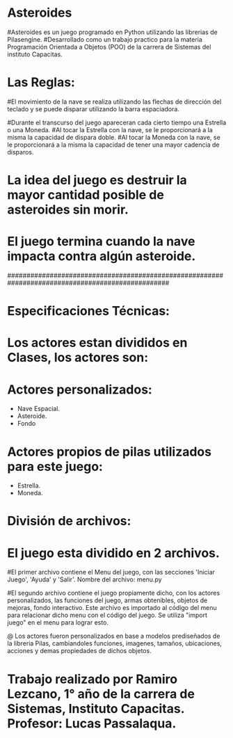 # Asteroides

#Asteroides es un juego programado en Python utilizando las librerias de Pilasengine.
#Desarrollado como un trabajo practico para la materia Programación Orientada a Objetos (POO) de la carrera de Sistemas del
instituto Capacitas.

# Las Reglas:

#El movimiento de la nave se realiza utilizando las flechas de dirección del teclado y se puede disparar utilizando la
barra espaciadora.

#Durante el transcurso del juego apareceran cada cierto tiempo una Estrella o una Moneda.
#Al tocar la Estrella con la nave, se le proporcionará a la misma la capacidad de dispara doble.
#Al tocar la Moneda con la nave, se le proporcionará a la misma la capacidad de tener una mayor cadencia de disparos.

# La idea del juego es destruir la mayor cantidad posible de asteroides sin morir. 
# El juego termina cuando la nave impacta contra algún asteroide.


##################################################################################################

# Especificaciones Técnicas:

# Los actores estan divididos en Clases, los actores son:

# Actores personalizados:

- Nave Espacial.
- Asteroide.
- Fondo

# Actores propios de pilas utilizados para este juego:

- Estrella.
- Moneda.

# División de archivos:

# El juego esta dividido en 2 archivos.
#El primer archivo contiene el Menu del juego, con las secciones 'Iniciar Juego', 'Ayuda' y 'Salir'.
Nombre del archivo: menu.py

#El segundo archivo contiene el juego propiamente dicho, con los actores personalizados, las funciones del juego, armas obtenibles, objetos de mejoras, fondo interactivo.
Este archivo es importado al código del menu para relacionar dicho menu con el código del juego. Se utiliza "import juego" en el menu para lograr esto.

@ Los actores fueron personalizados en base a modelos prediseñados de la libreria Pilas, cambiandoles funciones, imagenes, 
tamaños, ubicaciones, acciones y demas propiedades de dichos objetos.

# Trabajo realizado por Ramiro Lezcano, 1° año de la carrera de Sistemas, Instituto Capacitas. Profesor: Lucas Passalaqua.
